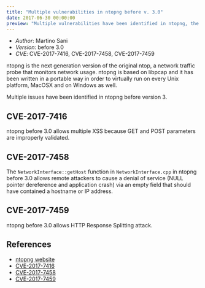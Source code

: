 ```yaml
---
title: "Multiple vulnerabilities in ntopng before v. 3.0"
date: 2017-06-30 00:00:00
preview: "Multiple vulnerabilities have been identified in ntopng, the next generation version of the original ntop, a network traffic probe that monitors network usage."
---
```


* _Author_: Martino Sani
* _Version_: before 3.0
* _CVE_: CVE-2017-7416, CVE-2017-7458, CVE-2017-7459

ntopng is the next generation version of the original ntop, a network traffic probe that monitors network usage. ntopng is based on libpcap and it has been written in a portable way in order to virtually run on every Unix platform, MacOSX and on Windows as well.

Multiple issues have been identified in ntopng before version 3.

## CVE-2017-7416

ntopng before 3.0 allows multiple XSS because GET and POST parameters are improperly validated.

## CVE-2017-7458

The `NetworkInterface::getHost` function in `NetworkInterface.cpp` in ntopng before 3.0 allows remote attackers to cause a denial of service (NULL pointer dereference and application crash) via an empty field that should have contained a hostname or IP address. 

## CVE-2017-7459

ntopng before 3.0 allows HTTP Response Splitting attack.

## References
* [ntopng website](https://www.ntop.org)
* [CVE-2017-7416](https://cve.mitre.org/cgi-bin/cvename.cgi?name=CVE-2017-7416)
* [CVE-2017-7458](https://cve.mitre.org/cgi-bin/cvename.cgi?name=CVE-2017-7458)
* [CVE-2017-7459](https://cve.mitre.org/cgi-bin/cvename.cgi?name=CVE-2017-7459)
